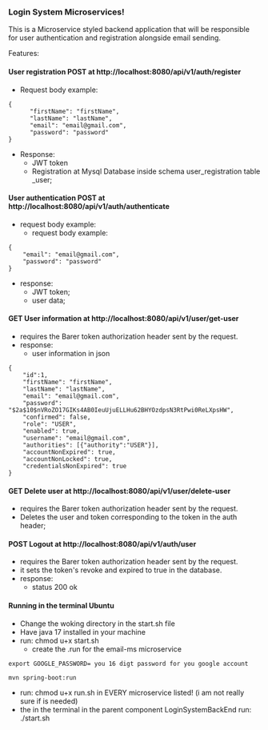 <h3> Login System Microservices! </h3> 

This is a Microservice styled backend application that will be responsible for user authentication and registration
alongside email sending.

Features:

<h4> User registration POST at http://localhost:8080/api/v1/auth/register </h4>

- Request body example:
```
{ 
      "firstName": "firstName",
      "lastName": "lastName",
      "email": "email@gmail.com",
      "password": "password"
}
```
- Response:
    - JWT token
    - Registration at Mysql Database inside schema user_registration table _user;

<h4> User authentication POST at http://localhost:8080/api/v1/auth/authenticate </h4>

- request body example:
    - request body example:
```
{
    "email": "email@gmail.com",
    "password": "password"
}
```
- response:
  - JWT token;
  - user data;

<h4> GET User information at http://localhost:8080/api/v1/user/get-user </h4>

- requires the Barer token authorization header sent by the request.
- response:
    - user information in json

```
{
    "id":1,
    "firstName": "firstName",
    "lastName": "lastName",
    "email": "email@gmail.com",
    "password": "$2a$10$nVRoZO17GIKs4AB0IeuUjuELLHu62BHYOzdpsN3RtPwi0ReLXpsHW",
    "confirmed": false,
    "role": "USER",
    "enabled": true,
    "username": "email@gmail.com",
    "authorities": [{"authority":"USER"}],
    "accountNonExpired": true,
    "accountNonLocked": true,
    "credentialsNonExpired": true
}
```

<h4> GET Delete user at http://localhost:8080/api/v1/user/delete-user </h4>

- requires the Barer token authorization header sent by the request.
- Deletes the user and token corresponding to the token in the auth header;

<h4> POST Logout at  http://localhost:8080/api/v1/auth/user </h4>

- requires the Barer token authorization header sent by the request.
- it sets the token's revoke and expired to true in the database.
- response:
    - status 200 ok

<h4> Running in the terminal Ubuntu </h4>

- Change the woking directory in the start.sh file
- Have java 17 installed in your machine
- run: chmod u+x start.sh
  - create the .run for the email-ms microservice
``` 
export GOOGLE_PASSWORD= you 16 digt password for you google account 

mvn spring-boot:run
```
  - run: chmod u+x run.sh in EVERY microservice listed! (i am not really sure if is needed)
- the in the terminal in the parent component LoginSystemBackEnd run: ./start.sh 